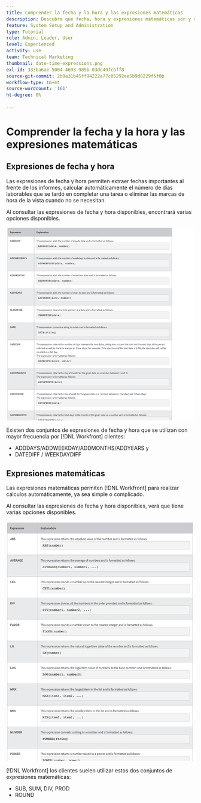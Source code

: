 ```yaml
---
title: Comprender la fecha y la hora y las expresiones matemáticas
description: Descubra qué fecha, hora y expresiones matemáticas son y cuáles están disponibles para usar al crear datos personalizados en Adobe [!UICONTROL Workfront].
feature: System Setup and Administration
type: Tutorial
role: Admin, Leader, User
level: Experienced
activity: use
team: Technical Marketing
thumbnail: date-time-expressions.png
exl-id: 333ba6ae-5004-4693-989b-03dc49fcbff8
source-git-commit: 2b9a31b45ff94222a77c05292ee5b9d8229f5f0b
workflow-type: tm+mt
source-wordcount: '161'
ht-degree: 0%

---
```


# Comprender la fecha y la hora y las expresiones matemáticas

## Expresiones de fecha y hora

Las expresiones de fecha y hora permiten extraer fechas importantes al frente de los informes, calcular automáticamente el número de días laborables que se tardó en completar una tarea o eliminar las marcas de hora de la vista cuando no se necesitan.

Al consultar las expresiones de fecha y hora disponibles, encontrará varias opciones disponibles.

![La administración de recursos configura un buscapersonas](assets/DTM01.png)

Existen dos conjuntos de expresiones de fecha y hora que se utilizan con mayor frecuencia por [!DNL Workfront] clientes:

* ADDDAYS/ADDWEEKDAY/ADDMONTHS/ADDYEARS y
* DATEDIFF / WEEKDAYDIFF

## Expresiones matemáticas

Las expresiones matemáticas permiten [!DNL Workfront] para realizar cálculos automáticamente, ya sea simple o complicado.

Al consultar las expresiones de fecha y hora disponibles, verá que tiene varias opciones disponibles.

![La administración de recursos configura un buscapersonas](assets/math01.png)

[!DNL Workfront] los clientes suelen utilizar estos dos conjuntos de expresiones matemáticas:

* SUB, SUM, DIV, PROD
* ROUND
